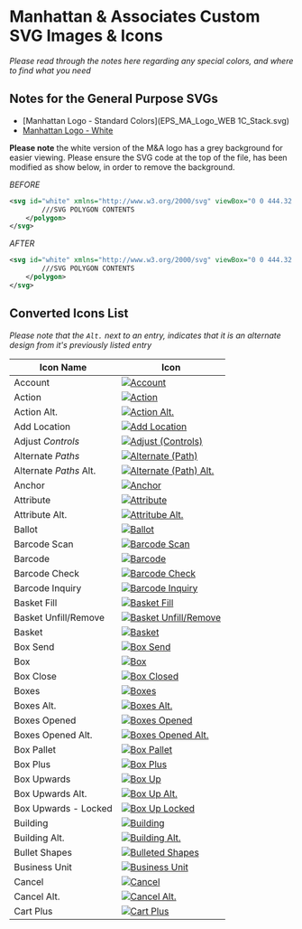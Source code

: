 # Manhattan & Associates Custom SVG Images & Icons
_Please read through the notes here regarding any special colors, and where to find what you need_

## Notes for the General Purpose SVGs
* [Manhattan Logo - Standard Colors](EPS_MA_Logo_WEB 1C_Stack.svg)
* [Manhattan Logo - White](MA_Logo_WHITE_Stack.svg)

**Please note** the white version of the M&A logo has a grey background for easier viewing. Please ensure the SVG code at the top of the file, has been modified as show below, in order to remove the background.

_BEFORE_
```svg
<svg id="white" xmlns="http://www.w3.org/2000/svg" viewBox="0 0 444.32 87.98" style="background-color: grey;"><title>MA_Logo_WHITE_Stack</title><polygon>...
		///SVG POLYGON CONTENTS
	</polygon>
</svg>
```

_AFTER_
```svg
<svg id="white" xmlns="http://www.w3.org/2000/svg" viewBox="0 0 444.32 87.98"><title>MA_Logo_WHITE_Stack</title><polygon>...
		///SVG POLYGON CONTENTS
	</polygon>
</svg>
```

## Converted Icons List
_Please note that the `Alt.` next to an entry, indicates that it is an alternate design from it's previously listed entry_

| Icon Name | Icon |
|-----------|------|
| Account |[![Account](listedIcons/noun_account_2339802.svg)](listedIcons/noun_account_2339802.svg)|
| Action | [![Action](listedIcons/noun_Share_1956783.svg)](listedIcons/noun_Share_1956783.svg)|
| Action Alt. | [![Action Alt.](listedIcons/noun_Share_3132.svg)](listedIcons/noun_Share_3132.svg) |
| Add Location | [![Add Location](listedIcons/noun_Add-Location_1545839.svg)](listedIcons/noun_Add-Location_1545839.svg)
| Adjust _Controls_ | [![Adjust _(Controls)_](listedIcons/noun_controls_2348827.svg)](listedIcons/noun_controls_2348827.svg) |
| Alternate _Paths_ | [![Alternate _(Path)_](#)](#) |
| Alternate _Paths_ Alt. | [![Alternate _(Path)_ Alt.](#)](#)|
| Anchor | [![Anchor](listedIcons/noun_Ship_1277861.svg)](listedIcons/noun_Ship_1277861.svg) |
| Attribute | [![Attribute](listedIcons/noun_Sliders_69478.svg)](listedIcons/noun_Sliders_69478.svg) |
| Attribute Alt. | [![Attritube Alt.](listedIcons/noun_Checklist_794359.svg)](listedIcons/noun_Checklist_794359.svg) |
| Ballot | [![Ballot](listedIcons/noun_Checklist_486343.svg)](listedIcons/noun_Checklist_486343.svg) |
| Barcode Scan | [![Barcode Scan](listedIcons/noun_Barcode_2011116.svg)](listedIcons/noun_Barcode_2011116.svg) |
| Barcode | [![Barcode](listedIcons/noun_Barcode_975329.svg)](listedIcons/noun_Barcode_975329.svg) |
| Barcode Check | [![Barcode Check](listedIcons/noun_Check-Barcode_113512.svg)](listedIcons/noun_Check-Barcode_113512.svg) |
| Barcode Inquiry | [![Barcode Inquiry](listedIcons/noun_find-product_2089618.svg)](listedIcons/noun_find-product_2089618.svg) |
| Basket Fill | [![Basket Fill](listedIcons/noun_Arrow_2597594.svg)](listedIcons/noun_Arrow_2597594.svg) |
| Basket Unfill/Remove | [![Basket Unfill/Remove](listedIcons/noun_Arrow_2597594-o.svg)](listedIcons/noun_Arrow_2597594-o.svg) |
| Basket | [![Basket](listedIcons/noun_shopping-basket_61548.svg)](listedIcons/noun_shopping-basket_61548.svg) |
| Box Send | [![Box Send](listedIcons/noun_Shipping_2409353.svg)](listedIcons/noun_Shipping_2409353.svg) |
| Box | [![Box](listedIcons/noun_corrugated-box_2595838.svg)](listedIcons/noun_corrugated-box_2595838.svg) |
| Box Close | [![Box Closed](listedIcons/noun_Box_2595835.svg)](listedIcons/noun_Box_2595835.svg) |
| Boxes | [![Boxes](listedIcons/noun_boxes_2194464.svg)](listedIcons/noun_boxes_2194464.svg) |
| Boxes Alt. | [![Boxes Alt.](listedIcons/noun_boxes_1675883.svg)](listedIcons/noun_boxes_1675883.svg) |
| Boxes Opened | [![Boxes Opened](listedIcons/noun_boxes_100150.svg)](listedIcons/noun_boxes_100150.svg) |
| Boxes Opened Alt. | [![Boxes Opened Alt.](listedIcons/noun_open-box_1321000.svg)](listedIcons/noun_open-box_1321000.svg) |
| Box Pallet | [![Box Pallet](listedIcons/noun_pallet-box_1675914.svg)](listedIcons/noun_pallet-box_1675914.svg)|
| Box Plus | [![Box Plus](listedIcons/noun_Box_541384.svg)](listedIcons/noun_Box_541384.svg) |
| Box Upwards | [![Box Up](listedIcons/noun_Add-Box_1550818.svg)](listedIcons/noun_Add-Box_1550818.svg) |
|Box Upwards Alt. | [![Box Up Alt.](listedIcons/noun_package-side_1654679.svg)](listedIcons/noun_package-side_1654679.svg) |
| Box Upwards - Locked | [![Box Up Locked](listedIcons/noun_Shipping_740921-lock.svg)](listedIcons/noun_Shipping_740921-lock.svg) |
| Building | [![Building](listedIcons/noun_building_1010138.svg)](listedIcons/noun_building_1010138.svg) |
| Building Alt. | [![Building Alt.](listedIcons/noun_building_2594263.svg)](listedIcons/noun_building_2594263.svg) |
| Bullet Shapes | [![Bulleted Shapes](listedIcons/)](listedIcons/) |
| Business Unit | [![Business Unit](listedIcons/noun_City_1112597.svg)](listedIcons/noun_City_1112597.svg) |
| Cancel | [![Cancel](listedIcons/noun_cancel_576741.svg)](listedIcons/noun_cancel_576741.svg) |
| Cancel Alt. | [![Cancel Alt.](listedIcons/noun_cancel_2135268.svg)](listedIcons/noun_cancel_2135268.svg) |
| Cart Plus | [![Cart Plus](listedIcons/noun_Cart&#32;down_1153298.svg)](listedIcons/noun_Cart&#32;down_1153298.svg) |